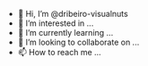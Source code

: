 - 👋 Hi, I’m @dribeiro-visualnuts
- 👀 I’m interested in ...
- 🌱 I’m currently learning ...
- 💞️ I’m looking to collaborate on ...
- 📫 How to reach me ...

<!---
dribeiro-visualnuts/dribeiro-visualnuts is a ✨ special ✨ repository because its `README.md` (this file) appears on your GitHub profile.
You can click the Preview link to take a look at your changes.
--->
